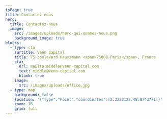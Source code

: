 ```yaml
---
isPage: true
title: Contactez-nous
hero:
  title: Contactez-nous
  image:
    src: /images/uploads/hero-qui-sommes-nous.png
    background_image: true
blocks:
  - type: cta
    surtitle: Venn Capital
    title: 75 boulevard Haussmann <span>75008 Paris</span>, France
    cta:
      url: mailto:middle@venn-capital.com
      text: middle@venn-capital.com
      blank: true
    image: 
      src: /images/uploads/office.jpg
  - type: map
    background: false
    location: '{"type":"Point","coordinates":[2.3222122,48.8743771]}'
    zoom: 16
    grid: full
---
```

